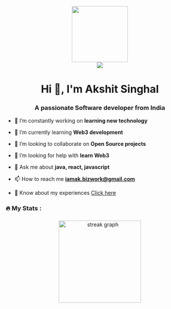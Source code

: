 <div align="center">
  <img height="150" src="https://camo.githubusercontent.com/62da68eb62b1e5f175f7d1f0191dd89a653d7908feb22d37d4a0ab07365d6791/68747470733a2f2f6d656469612e67697068792e636f6d2f6d656469612f4d3967624264396e6244724f5475314d71782f67697068792e676966"  />
</div>

<div align="center">
  <img src="https://visitor-badge.laobi.icu/badge?page_id=maurodesouza.maurodesouza&"  />
</div>

###

<h1 align="center">Hi 👋, I'm Akshit Singhal</h1>
<h3 align="center">A passionate Software developer from India</h3>

- 🔭 I’m constantly working on **learning new technology**

- 🌱 I’m currently learning **Web3 development**

- 👯 I’m looking to collaborate on **Open Source projects**

- 🤝 I’m looking for help with **learn Web3**

- 💬 Ask me about **java, react, javascript**

- 📫 How to reach me **iamak.bizwork@gmail.com**

- 📄 Know about my experiences [Click here](https://drive.google.com/file/d/1pTzmyOWCkOJeQ3RgN7dZGDmnAzginH7E/view?usp=sharing)


<h3 align="left">🔥   My Stats :</h3>

###

<div align="center">
  <img src="https://streak-stats.demolab.com?user=thenatkat&locale=en&mode=daily&theme=dark&hide_border=false&border_radius=5&order=3" height="220" alt="streak graph"  />
</div>

###

